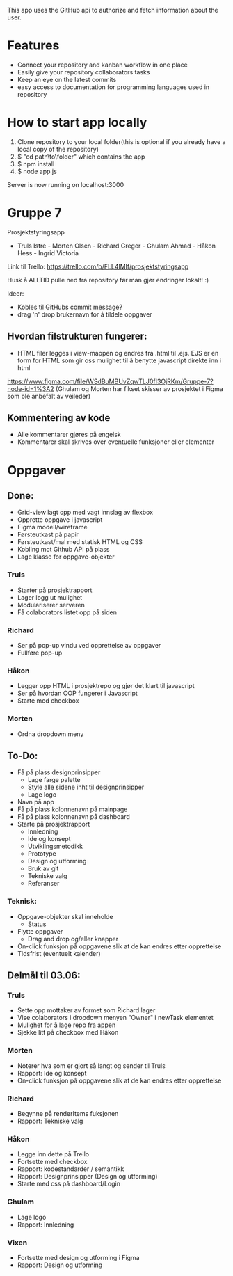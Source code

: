 This app uses the GitHub api to authorize and fetch information about the user. 


# Features
- Connect your repository and kanban workflow in one place
- Easily give your repository collaborators tasks
- Keep an eye on the latest commits
- easy access to documentation for programming languages used in repository


# How to start app locally

1. Clone repository to your local folder(this is optional if you already have a local copy of the repository)
2. $ "cd path\to\folder" which contains the app
3. $ npm install
4. $ node app.js

Server is now running on localhost:3000






# Gruppe 7
Prosjektstyringsapp
- Truls Istre - Morten Olsen - Richard Greger - Ghulam Ahmad - Håkon Hess - Ingrid Victoria

Link til Trello: https://trello.com/b/FLL4lMIf/prosjektstyringsapp

Husk å ALLTID pulle ned fra repository før man gjør endringer lokalt! :)











Ideer:
- Kobles til GitHubs commit message?
- drag 'n' drop brukernavn for å tildele oppgaver

## Hvordan filstrukturen fungerer:
- HTML filer legges i view-mappen og endres fra .html til .ejs. EJS er en form for HTML som gir oss mulighet til å benytte javascript direkte inn i html

https://www.figma.com/file/WSdBuMBUvZqwTLJ0fI3OjRKm/Gruppe-7?node-id=1%3A2 (Ghulam og Morten har fikset skisser av prosjektet i Figma som ble anbefalt av veileder)


## Kommentering av kode
- Alle kommentarer gjøres på engelsk
- Kommentarer skal skrives over eventuelle funksjoner eller elementer



# Oppgaver 

## Done:
- Grid-view lagt opp med vagt innslag av flexbox
- Opprette oppgave i javascript
- Figma modell/wireframe
- Førsteutkast på papir
- Førsteutkast/mal med statisk HTML og CSS
- Kobling mot Github API på plass
- Lage klasse for oppgave-objekter

### Truls
  - Starter på prosjektrapport
  - Lager logg ut mulighet
  - Modulariserer serveren
  - Få colaborators listet opp på siden
### Richard
  - Ser på pop-up vindu ved opprettelse av oppgaver
  - Fullføre pop-up
### Håkon
  - Legger opp HTML i prosjektrepo og gjør det klart til javascript 
  - Ser på hvordan OOP fungerer i Javascript
  - Starte med checkbox
### Morten
  - Ordna dropdown meny


## To-Do: 
- Få på plass designprinsipper
  - Lage farge palette
  - Style alle sidene ihht til designprinsipper
  - Lage logo
- Navn på app
- Få på plass kolonnenavn på mainpage
- Få på plass kolonnenavn på dashboard
- Starte på prosjektrapport
  - Innledning
  - Ide og konsept
  - Utviklingsmetodikk
  - Prototype
  - Design og utforming
  - Bruk av git
  - Tekniske valg
  - Referanser

### Teknisk:
- Oppgave-objekter skal inneholde
  - Status
- Flytte oppgaver
  - Drag and drop og/eller knapper
- On-click funksjon på oppgavene slik at de kan endres etter opprettelse
- Tidsfrist (eventuelt kalender)
 
## Delmål til 03.06:
### Truls
  - Sette opp mottaker av formet som Richard lager
  - Vise colaborators i dropdown menyen "Owner" i newTask elementet
  - Mulighet for å lage repo fra appen
  - Sjekke litt på checkbox med Håkon
### Morten
  - Noterer hva som er gjort så langt og sender til Truls
  - Rapport: Ide og konsept
  - On-click funksjon på oppgavene slik at de kan endres etter opprettelse
### Richard
  - Begynne på renderItems fuksjonen
  - Rapport: Tekniske valg
### Håkon
  - Legge inn dette på Trello
  - Fortsette med checkbox
  - Rapport: kodestandarder / semantikk
  - Rapport: Designprinsipper (Design og utforming)
  - Starte med css på dashboard/Login
### Ghulam
  - Lage logo
  - Rapport: Innledning
### Vixen
  - Fortsette med design og utforming i Figma
  - Rapport: Design og utforming
